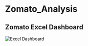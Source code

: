 # Zomato_Analysis

## Zomato Excel Dashboard

![Excel Dashboard](https://github.com/user-attachments/assets/aa163272-a306-48cb-ad5b-da8116aa1b8f)
